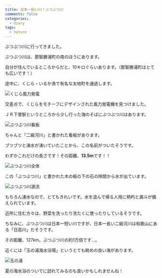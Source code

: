 ```yaml
---
title: 日本一短い川！ぶつぶつ川
comments: false
categories:
  - diary
tags:
  - nature
---
```


ぶつぶつ川に行ってきました。

ぶつぶつ川は、那智勝浦町の南のほうにあります。

自分が住んでいるところからだと、10キロぐらいあります。（那智勝浦町はとても広いです！）

途中に、くじら・いるか漁で有名な太地町を通過します。

![くじら風力発電][1]

交差点で、くじらをモチーフにデザインされた風力発電機を見つけました。

ＪＲ下里駅というところから少し行った海のそばにぶつぶつ川はあります。

![ぶつぶつ川看板][2]

ちゃんと「二級河川」と書かれた看板があります。

ブツブツと湧水が湧いていたことから、この名前がついたそうです。

わずかこれだけの長さです！その距離、**13.5m**です！！

![ぶつぶつ川全体][3]

この「ぶつぶつ川」と書かれた木の板の下の石の隙間から水が出ています。

![ぶつぶつ川源流][4]

もちろん湧水なので、とてもきれいです。水を汲んで帰る人用に柄杓と漏斗が備えられています。

近所に住む方々は、野菜を洗ったり洗たくに使ったりしているそうです。

ちなみに、ぶつぶつ川は日本一短い川ですが、日本一長い二級河川は和歌山にある「日高川」だそうです。

その距離、127km。ぶつぶつ川の約1万倍です…。

近くには「玉の浦海水浴場」というとても眺めの良い海があります。

![玉の浦][5]

夏の海水浴のついでに訪れてみるのも良いかもしれませんね！

[1]: /img/uploads/2009/10/butsubutsu-stream-1.jpg
[2]: /img/uploads/2009/10/butsubutsu-stream-2.jpg
[3]: /img/uploads/2009/10/butsubutsu-stream-3.jpg
[4]: /img/uploads/2009/10/butsubutsu-stream-4.jpg
[5]: /img/uploads/2009/10/butsubutsu-stream-5.jpg
